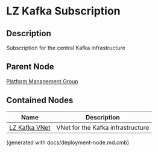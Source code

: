 # LZ Kafka Subscription
## Description
Subscription for the central Kafka infrastructure

## Parent Node
[Platform Management Group](../../../mybank/it-management/azure/platform-management-group.md)
## Contained Nodes
Name | Description 
---|---
[LZ Kafka VNet](../../../mybank/it-management/azure/plz-kafka-vnet.md) | VNet for the Kafka infrastructure


(generated with docs/deployment-node.md.cmb)
